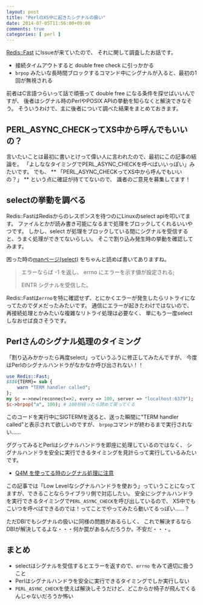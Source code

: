 ```yaml
---
layout: post
title: "PerlのXS中に起きたシグナルの扱い"
date: 2014-07-05T11:56:00+09:00
comments: true
categories: [ perl ]
---
```


[Redis::Fast](https://metacpan.org/pod/Redis::Fast) にIssueが来ていたので、
それに関して調査したお話です。

- 接続タイムアウトすると double free check に引っかかる
- `brpop` みたいな長時間ブロックするコマンド中にシグナルが入ると、最初の1回が無視される

前者はC言語つらいって話で頑張って double free になる条件を探せばいいんですが、
後者はシグナル時のPerlやPOSIX APIの挙動を知らなくと解決できなそう。
そういうわけで、主に後者について調べた結果をまとめておきます。

<!-- More -->


## PERL_ASYNC_CHECKってXS中から呼んでもいいの？

言いたいことは最初に書いとけって偉い人に言われたので、最初にこの記事の結論を。
「よしななタイミングでPERL_ASYNC_CHECKを呼べばいいっぽい」みたいです。
でも、 ** 「PERL_ASYNC_CHECKってXS中から呼んでもいいの？」 ** という点に確証が持ててないので、
識者のご意見を募集してます！

## selectの挙動を調べる

Redis::FastはRedisからのレスポンスを待つのにLinuxのselect apiを叩いてます。
ファイルとかが読み書き可能になるまで処理をブロックしてくれるいいやつです。
しかし、select が処理をブロックしている間にシグナルを受信すると、うまく処理ができてないらしい。
そこで割り込み発生時の挙動を確認してみます。

困った時の[manページ(select)](http://linuxjm.sourceforge.jp/html/LDP_man-pages/man2/select.2.html)
をちゃんと読めば書いてありますね。

> エラーならば -1 を返し、 errno にエラーを示す値が設定される;
>
> EINTR
> シグナルを受信した。

Redis::Fastは`errno`を特に確認せず、とにかくエラーが発生したらリトライになってたのでダメだったみたいです。
通信にエラーが起きたわけではないので、再接続処理とかみたいな複雑なリトライ処理は必要なく、
単にもう一度selectしなおせば良さそうです。

## Perlさんのシグナル処理のタイミング

「割り込みかかったら再度select」っていうふうに修正してみたんですが、
今度はPerlのシグナルハンドラがなかなか呼び出されない！！

```perl
use Redis::Fast;
$SIG{TERM}= sub {
    warn "TERM handler called";
};
my $c =->new(reconnect=>2, every => 100, server => "localhost:6379");
$c->brpop("a", 100); # 100秒経ったら諦めて戻ってくる
```

このコードを実行中にSIGTERMを送ると、送った瞬間に"TERM handler called"と表示されて欲しいのですが、
`brpop`コマンドが終わるまで実行されない……

ググってみるとPerlはシグナルハンドラを即座に処理しているのではなく、
シグナルハンドラを安全に実行できるタイミングを見計らって実行しているみたいです。

- [Q4M を使ってる時のシグナル処理に注意](http://perl-users.jp/articles/advent-calendar/2009/data-model/03.html)


この記事では「Low Levelなシグナルハンドラを使おう」っていうことになってますが、できることならライブラリ側で対応したい。
安全にシグナルハンドラを実行できるタイミングで`PERL_ASYNC_CHECK`を呼び出しているので、
XS中でもこいつを呼べばできるのでは！ってことでやってみたら動いてるっぽい……？

ただDBIでもシグナルの扱いに同様の問題があるらしく、
これで解決するならDBIが解決してるよな・・・何か罠があるんだろうか。不安だ・・・。

## まとめ

- selectはシグナルを受信するとエラーを返すので、`errno` をみて適切に扱うこと
- Perlはシグナルハンドラを安全に実行できるタイミングでしか実行しない
- `PERL_ASYNC_CHECK`を使えば解決しそうだけど、どこからか椅子が飛んでくるんじゃないだろうか怖い
